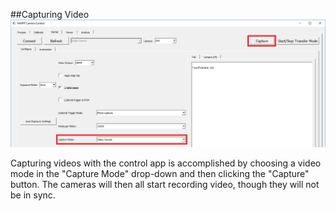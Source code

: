 ##Capturing Video
![](/assets/capture_video.png)

Capturing videos with the control app is accomplished by choosing a video mode in the "Capture Mode" drop-down and then clicking the "Capture" button. The cameras will then all start recording video, though they will not be in sync.